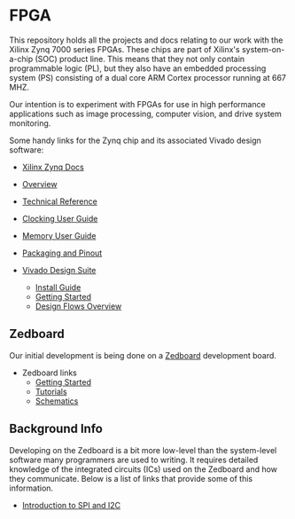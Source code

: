 FPGA
====

This repository holds all the projects and docs relating to our work with the Xilinx Zynq 7000 series FPGAs.  These chips are part of Xilinx's system-on-a-chip (SOC) product line.  This means that they not only contain programmable logic (PL), but they also have an embedded processing system (PS) consisting of a dual core ARM Cortex processor running at 667 MHZ.

Our intention is to experiment with FPGAs for use in high performance applications such as image processing, computer vision, and drive system monitoring.

Some handy links for the Zynq chip and its associated Vivado design software:

*  [Xilinx Zynq Docs](http://www.xilinx.com/support/index.html/content/xilinx/en/supportNav/silicon_devices/soc/zynq-7000.html)
  *  [Overview](http://www.xilinx.com/support/documentation/data_sheets/ds190-Zynq-7000-Overview.pdf)
  *  [Technical Reference](http://www.xilinx.com/support/documentation/user_guides/ug585-Zynq-7000-TRM.pdf)
  *  [Clocking User Guide](http://www.xilinx.com/support/documentation/user_guides/ug472_7Series_Clocking.pdf)
  *  [Memory User Guide](http://www.xilinx.com/support/documentation/user_guides/ug473_7Series_Memory_Resources.pdf)
  *  [Packaging and Pinout](http://www.xilinx.com/support/documentation/user_guides/ug865-Zynq-7000-Pkg-Pinout.pdf)
  
* [Vivado Design Suite](http://www.xilinx.com/products/design-tools/vivado/)
  * [Install Guide](http://www.xilinx.com/support/documentation/sw_manuals/xilinx2013_2/ug973-vivado-release-notes-install-license.pdf)
  * [Getting Started](http://www.xilinx.com/support/documentation/sw_manuals/xilinx2013_2/ug910-vivado-getting-started.pdf)
  * [Design Flows Overview](http://www.xilinx.com/support/documentation/sw_manuals/xilinx2013_2/ug888-vivado-design-flows-overview-tutorial.pdf)

Zedboard
--------

Our initial development is being done on a [Zedboard](http://www.zedboard.org/product/zedboard) development board.

* Zedboard links
  * [Getting Started](http://www.zedboard.org/sites/default/files/documentations/GS-AES-Z7EV-7Z020-G-14.1-V6%5B1%5D.pdf)
  * [Tutorials](http://zedboard.org/design/1521/11)
  * [Schematics](http://www.zedboard.org/sites/default/files/documentations/ZedBoard_RevD.2_Schematic_130516.pdf)

Background Info
---------------

Developing on the Zedboard is a bit more low-level than the system-level software many programmers are used to writing. It requires detailed knowledge of the integrated circuits (ICs) used on the Zedboard and how they communicate.  Below is a list of links that provide some of this information.

* [Introduction to SPI and I2C](http://www.byteparadigm.com/applications/introduction-to-i2c-and-spi-protocols/?/article/AA-00255/22/Introduction-to-SPI-and-IC-protocols.html)
